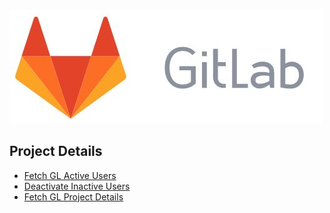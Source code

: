![](/images/GL.JPG)

## Project Details

- [Fetch GL Active Users](Active%20users)
- [Deactivate Inactive Users](Deactivate%20Inactive%20users)
- [Fetch GL Project Details](Project_Details)    